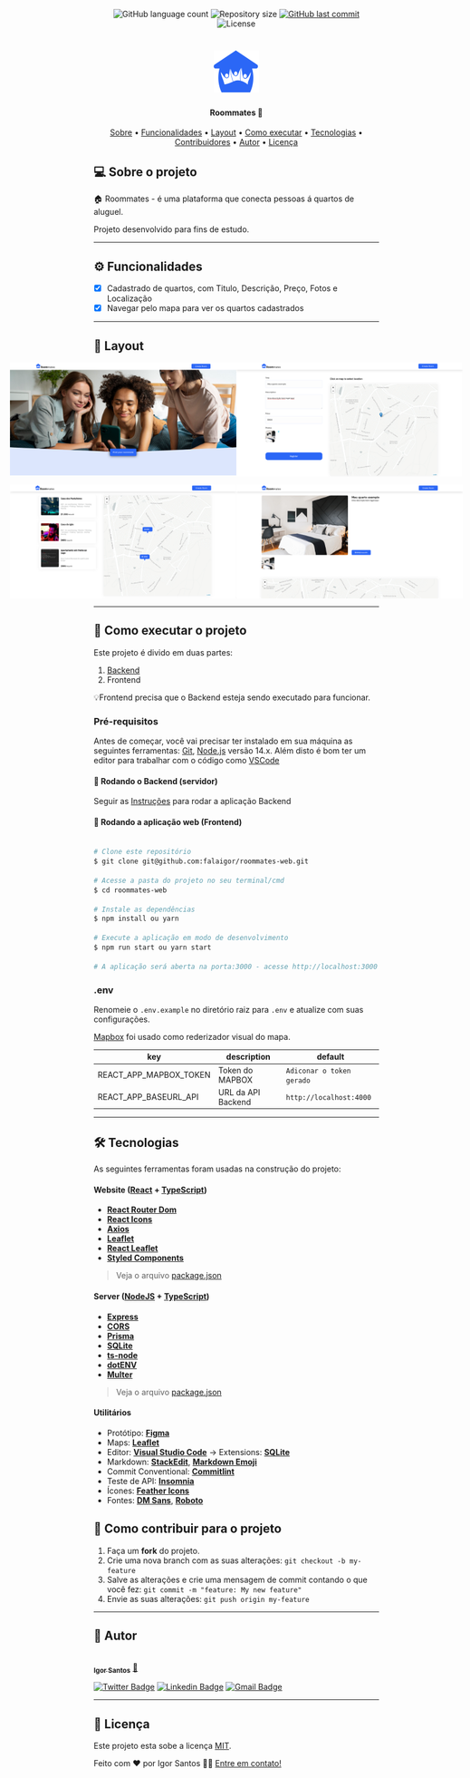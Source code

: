 <p align="center">
  <img alt="GitHub language count" src="https://img.shields.io/github/languages/count/falaigor/roommates-web?color=%2304D361">

  <img alt="Repository size" src="https://img.shields.io/github/repo-size/falaigor/roommates-web">
  
  <a href="https://github.com/tgmarinho/README-ecoleta/commits/master">
    <img alt="GitHub last commit" src="https://img.shields.io/github/last-commit/falaigor/roommates-web">
  </a>
    
  <img alt="License" src="https://img.shields.io/badge/license-MIT-brightgreen">
</p>
<h1 align="center">
    <img alt="Roommates" title="Roommates" src="./src/images/logo.svg" width="80px" />
</h1>

<h4 align="center"> 
	Roommates 🚧
</h4>

<p align="center">
 <a href="#-sobre-o-projeto">Sobre</a> •
 <a href="#-funcionalidades">Funcionalidades</a> •
 <a href="#-layout">Layout</a> • 
 <a href="#-como-executar-o-projeto">Como executar</a> • 
 <a href="#-tecnologias">Tecnologias</a> • 
 <a href="#-contribuidores">Contribuidores</a> • 
 <a href="#-autor">Autor</a> • 
 <a href="#user-content--licença">Licença</a>
</p>

## 💻 Sobre o projeto

🏠 Roommates - é uma plataforma que conecta pessoas á quartos de aluguel.

Projeto desenvolvido para fins de estudo.

---

## ⚙️ Funcionalidades

- [x] Cadastrado de quartos, com Titulo, Descrição, Preço, Fotos e Localização
- [x] Navegar pelo mapa para ver os quartos cadastrados

---

## 🎨 Layout

<p align="center" style="display: flex; align-items: flex-start; justify-content: center;">
  <img alt="Roommates" title="#Roommates" src="./src/images/image1.png" width="400px">
  <img alt="Roommates" title="#Roommates" src="./src/images/image2.png" width="400px">
</p>
<p align="center" style="display: flex; align-items: flex-start; justify-content: center;">
  <img alt="Roommates" title="#Roommates" src="./src/images/image3.png" width="400px">
  <img alt="Roommates" title="#Roommates" src="./src/images/image4.png" width="400px">
</p>

---

## 🚀 Como executar o projeto

Este projeto é divido em duas partes:

1. [Backend](https://github.com/falaigor/roommates-api/)
2. Frontend

💡Frontend precisa que o Backend esteja sendo executado para funcionar.

### Pré-requisitos

Antes de começar, você vai precisar ter instalado em sua máquina as seguintes ferramentas:
[Git](https://git-scm.com), [Node.js](https://nodejs.org/en/) versão 14.x.
Além disto é bom ter um editor para trabalhar com o código como [VSCode](https://code.visualstudio.com/)

#### 🎲 Rodando o Backend (servidor)

Seguir as [Instruções](https://github.com/falaigor/roommates-api/README.md) para rodar a aplicação Backend

#### 🧭 Rodando a aplicação web (Frontend)

```bash

# Clone este repositório
$ git clone git@github.com:falaigor/roommates-web.git

# Acesse a pasta do projeto no seu terminal/cmd
$ cd roommates-web

# Instale as dependências
$ npm install ou yarn

# Execute a aplicação em modo de desenvolvimento
$ npm run start ou yarn start

# A aplicação será aberta na porta:3000 - acesse http://localhost:3000

```

### .env

Renomeie o `.env.example` no diretório raiz para `.env` e atualize com suas configurações.

[Mapbox](https://www.mapbox.com) foi usado como rederizador visual do mapa.

| key                    | description        | default                   |
| ---------------------- | ------------------ | ------------------------- |
| REACT_APP_MAPBOX_TOKEN | Token do MAPBOX    | `Adiconar o token gerado` |
| REACT_APP_BASEURL_API  | URL da API Backend | `http://localhost:4000`   |

---

## 🛠 Tecnologias

As seguintes ferramentas foram usadas na construção do projeto:

#### **Website** ([React](https://reactjs.org/) + [TypeScript](https://www.typescriptlang.org/))

- **[React Router Dom](https://github.com/ReactTraining/react-router/tree/master/packages/react-router-dom)**
- **[React Icons](https://react-icons.github.io/react-icons/)**
- **[Axios](https://github.com/axios/axios)**
- **[Leaflet](https://react-leaflet.js.org/en/)**
- **[React Leaflet](https://react-leaflet.js.org/)**
- **[Styled Components](https://styled-components.com)**

> Veja o arquivo [package.json](https://github.com/falaigor/roommates-web/blob/develop/package.json)

#### [](https://github.com/tgmarinho/Ecoleta#server-nodejs--typescript)**Server** ([NodeJS](https://nodejs.org/en/) + [TypeScript](https://www.typescriptlang.org/))

- **[Express](https://expressjs.com/)**
- **[CORS](https://expressjs.com/en/resources/middleware/cors.html)**
- **[Prisma](https://www.prisma.io)**
- **[SQLite](https://github.com/mapbox/node-sqlite3)**
- **[ts-node](https://github.com/TypeStrong/ts-node)**
- **[dotENV](https://github.com/motdotla/dotenv)**
- **[Multer](https://github.com/expressjs/multer)**

> Veja o arquivo [package.json](https://github.com/falaigor/roommates-api/blob/main/package.json)

#### [](https://github.com/tgmarinho/Ecoleta#utilit%C3%A1rios)**Utilitários**

- Protótipo: **[Figma](https://www.figma.com/)**
- Maps: **[Leaflet](https://react-leaflet.js.org/en/)**
- Editor: **[Visual Studio Code](https://code.visualstudio.com/)** → Extensions: **[SQLite](https://marketplace.visualstudio.com/items?itemName=alexcvzz.vscode-sqlite)**
- Markdown: **[StackEdit](https://stackedit.io/)**, **[Markdown Emoji](https://gist.github.com/rxaviers/7360908)**
- Commit Conventional: **[Commitlint](https://github.com/conventional-changelog/commitlint)**
- Teste de API: **[Insomnia](https://insomnia.rest/)**
- Ícones: **[Feather Icons](https://feathericons.com/)**
- Fontes: **[DM Sans](https://fonts.google.com/specimen/DM+Sans)**, **[Roboto](https://fonts.google.com/specimen/Roboto)**

## 💪 Como contribuir para o projeto

1. Faça um **fork** do projeto.
2. Crie uma nova branch com as suas alterações: `git checkout -b my-feature`
3. Salve as alterações e crie uma mensagem de commit contando o que você fez: `git commit -m "feature: My new feature"`
4. Envie as suas alterações: `git push origin my-feature`

---

## 🦸 Autor

<a href="https://www.linkedin.com/in/falaigor/">
 <img style="border-radius: 50%;" src="https://avatars.githubusercontent.com/u/40046196?v=4" width="100px;" alt=""/>
 <br />
 <sub><b>Igor Santos</b></sub></a> <a href="https://www.linkedin.com/in/falaigor/" title="Linkedin Igor Santos">🚀</a>
 <br />

[![Twitter Badge](https://img.shields.io/badge/-@falaigors-1ca0f1?style=flat-square&labelColor=1ca0f1&logo=twitter&logoColor=white&link=https://twitter.com/falaigors)](https://twitter.com/falaigors)
[![Linkedin Badge](https://img.shields.io/badge/-Igor-blue?style=flat-square&logo=Linkedin&logoColor=white&link=https://www.linkedin.com/in/falaigot/)](https://www.linkedin.com/in/falaigor/)
[![Gmail Badge](https://img.shields.io/badge/-falaigors@gmail.com-c14438?style=flat-square&logo=Gmail&logoColor=white&link=mailto:falaigors@gmail.com)](mailto:falaigors@gmail.com)

---

## 📝 Licença

Este projeto esta sobe a licença [MIT](./LICENSE).

Feito com ❤️ por Igor Santos 👋🏽 [Entre em contato!](https://www.linkedin.com/in/falaigor/)

